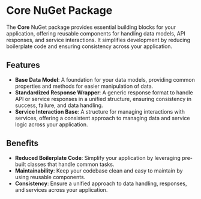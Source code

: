 # Core NuGet Package

The **Core** NuGet package provides essential building blocks for your application, offering reusable components for handling data models, API responses, and service interactions. It simplifies development by reducing boilerplate code and ensuring consistency across your application.

## Features

- **Base Data Model**: A foundation for your data models, providing common properties and methods for easier manipulation of data.
- **Standardized Response Wrapper**: A generic response format to handle API or service responses in a unified structure, ensuring consistency in success, failure, and data handling.
- **Service Interaction Base**: A structure for managing interactions with services, offering a consistent approach to managing data and service logic across your application.

## Benefits

- **Reduced Boilerplate Code**: Simplify your application by leveraging pre-built classes that handle common tasks.
- **Maintainability**: Keep your codebase clean and easy to maintain by using reusable components.
- **Consistency**: Ensure a unified approach to data handling, responses, and services across your application.